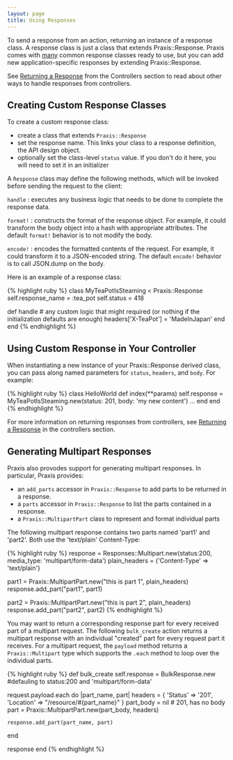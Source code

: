 ```yaml
---
layout: page
title: Using Responses
---
```

To send a response from an action, returning an instance of a response class.
A response class is just a class that extends Praxis::Response. Praxis comes
with
[many](https://github.com/rightscale/praxis/blob/master/lib/praxis/responses/http.rb)
common response classes ready to use, but you can add new application-specific
responses by extending Praxis::Response.

See [Returning a Response](../controllers/) from the Controllers section to
read about other ways to handle responses from controllers.

## Creating Custom Response Classes

To create a custom response class:

- create a class that extends `Praxis::Response`
- set the response name. This links your class to a response definition, the
  API design object.
- optionally set the class-level `status` value. If you don't do it here, you
  will need to set it in an initializer

A `Response` class may define the following methods, which will be invoked
before sending the request to the client:

`handle`
: executes any business logic that needs to be done to complete the response
  data.

`format!`
: constructs the format of the response object. For example, it could transform
  the body object into a hash with appropriate attributes. The default `format!`
  behavior is to not modify the body.

`encode!`
: encodes the formatted contents of the request. For example, it could
  transform it to a JSON-encoded string. The default `encode!` behavior is to
  call JSON.dump on the body.

Here is an example of a response class:

{% highlight ruby %}
class MyTeaPotIsSteaming < Praxis::Response
  self.response_name = :tea_pot
  self.status = 418

  def handle
    # any custom logic that might required (or nothing if the initialization defaults are enough)
    headers['X-TeaPot'] = 'MadeInJapan'
  end
end
{% endhighlight %}

## Using Custom Response in Your Controller

When instantiating a new instance of your Praxis::Response derived class, you
can pass along named parameters for `status`, `headers`, and `body`. For
example:

{% highlight ruby %}
class HelloWorld
  def index(**params)
    self.response = MyTeaPotIsSteaming.new(status: 201, body: 'my new content')
    ...
  end
end
{% endhighlight %}

For more information on returning responses from controllers, see [Returning a
Response](../controllers/#returning-a-response) in the controllers section.

## Generating Multipart Responses

Praxis also provodes support for generating multipart responses. In
particular, Praxis provides:

- an `add_parts` accessor in `Praxis::Response` to add parts to be returned in
  a response.
- a `parts` accessor in `Praxis::Response` to list the parts contained in a
  response.
- a `Praxis::MultipartPart` class to represent and format individual parts

The following multipart response contains two parts named 'part1' and 'part2'.
Both use the 'text/plain' Content-Type:

{% highlight ruby %}
response = Responses::Multipart.new(status:200, media_type: 'multipart/form-data')
plain_headers = {'Content-Type' => 'text/plain'}

part1 = Praxis::MultipartPart.new("this is part 1", plain_headers)
response.add_part("part1", part1)

part2 = Praxis::MultipartPart.new("this is part 2", plain_headers)
response.add_part("part2", part2)
{% endhighlight %}

You may want to return a corresponding response part for every received part of
a multipart request. The following `bulk_create` action returns a multipart
response with an individual "created" part for every request part it receives.
For a multipart request, the `payload` method returns a `Praxis::Multipart`
type which supports the `.each` method to loop over the individual parts.

{% highlight ruby %}
def bulk_create
  self.response = BulkResponse.new #defauling to status:200 and 'multipart/form-data'

  request.payload.each do |part_name, part|
    headers = {
      'Status' => '201',
      'Location' => "/resource/#{part_name}"
    }
    part_body = nil # 201, has no body
    part = Praxis::MultipartPart.new(part_body, headers)

    response.add_part(part_name, part)
  end

  response
end
{% endhighlight %}
